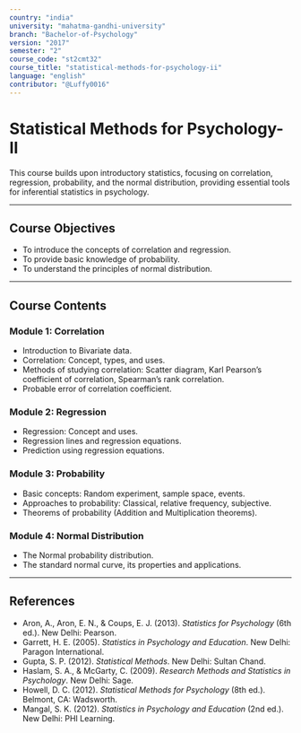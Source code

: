 ```yaml
---
country: "india"
university: "mahatma-gandhi-university"
branch: "Bachelor-of-Psychology"
version: "2017"
semester: "2"
course_code: "st2cmt32"
course_title: "statistical-methods-for-psychology-ii"
language: "english"
contributor: "@Luffy0016"
---
```

# Statistical Methods for Psychology- II

This course builds upon introductory statistics, focusing on correlation, regression, probability, and the normal distribution, providing essential tools for inferential statistics in psychology.

---
## Course Objectives

* To introduce the concepts of correlation and regression.
* To provide basic knowledge of probability.
* To understand the principles of normal distribution.

---
## Course Contents

### Module 1: Correlation  
* Introduction to Bivariate data.
* Correlation: Concept, types, and uses.
* Methods of studying correlation: Scatter diagram, Karl Pearson’s coefficient of correlation, Spearman’s rank correlation.
* Probable error of correlation coefficient.

### Module 2: Regression  
* Regression: Concept and uses.
* Regression lines and regression equations.
* Prediction using regression equations.

### Module 3: Probability   
* Basic concepts: Random experiment, sample space, events.
* Approaches to probability: Classical, relative frequency, subjective.
* Theorems of probability (Addition and Multiplication theorems).

### Module 4: Normal Distribution  
* The Normal probability distribution.
* The standard normal curve, its properties and applications.

---
## References
* Aron, A., Aron, E. N., & Coups, E. J. (2013). *Statistics for Psychology* (6th ed.). New Delhi: Pearson.
* Garrett, H. E. (2005). *Statistics in Psychology and Education*. New Delhi: Paragon International.
* Gupta, S. P. (2012). *Statistical Methods*. New Delhi: Sultan Chand.
* Haslam, S. A., & McGarty, C. (2009). *Research Methods and Statistics in Psychology*. New Delhi: Sage.
* Howell, D. C. (2012). *Statistical Methods for Psychology* (8th ed.). Belmont, CA: Wadsworth.
* Mangal, S. K. (2012). *Statistics in Psychology and Education* (2nd ed.). New Delhi: PHI Learning.